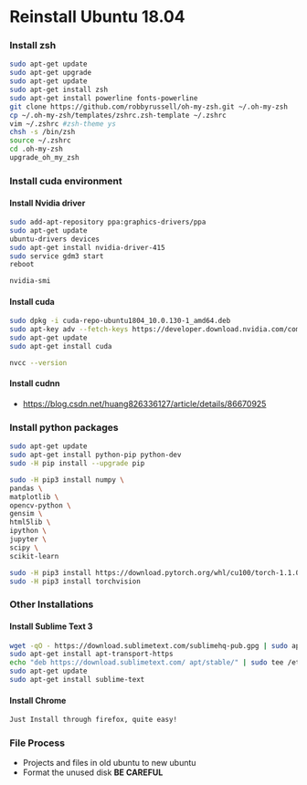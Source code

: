 # Reinstall Ubuntu 18.04

### Install zsh

``` bash
sudo apt-get update
sudo apt-get upgrade
sudo apt-get update
sudo apt-get install zsh
sudo apt-get install powerline fonts-powerline
git clone https://github.com/robbyrussell/oh-my-zsh.git ~/.oh-my-zsh
cp ~/.oh-my-zsh/templates/zshrc.zsh-template ~/.zshrc
vim ~/.zshrc #zsh-theme ys
chsh -s /bin/zsh
source ~/.zshrc
cd .oh-my-zsh
upgrade_oh_my_zsh
```

### Install cuda environment

#### Install Nvidia driver

``` bash
sudo add-apt-repository ppa:graphics-drivers/ppa 
sudo apt-get update
ubuntu-drivers devices
sudo apt-get install nvidia-driver-415
sudo service gdm3 start
reboot

nvidia-smi
```



#### Install cuda

```bash
sudo dpkg -i cuda-repo-ubuntu1804_10.0.130-1_amd64.deb
sudo apt-key adv --fetch-keys https://developer.download.nvidia.com/compute/cuda/repos/ubuntu1804/x86_64/7fa2af80.pub
sudo apt-get update
sudo apt-get install cuda

nvcc --version
```

#### Install cudnn

* <https://blog.csdn.net/huang826336127/article/details/86670925>

### Install python packages

``` bash
sudo apt-get update
sudo apt-get install python-pip python-dev
sudo -H pip install --upgrade pip

sudo -H pip3 install numpy \
pandas \
matplotlib \
opencv-python \
gensim \
html5lib \
ipython \
jupyter \
scipy \
scikit-learn

sudo -H pip3 install https://download.pytorch.org/whl/cu100/torch-1.1.0-cp36-cp36m-linux_x86_64.whl
sudo -H pip3 install torchvision

```

### Other Installations

#### Install Sublime Text 3

``` bash
wget -qO - https://download.sublimetext.com/sublimehq-pub.gpg | sudo apt-key add -
sudo apt-get install apt-transport-https
echo "deb https://download.sublimetext.com/ apt/stable/" | sudo tee /etc/apt/sources.list.d/sublime-text.list
sudo apt-get update
sudo apt-get install sublime-text
```



#### Install Chrome

``` bash
Just Install through firefox, quite easy!
```

### File Process

* Projects and files in old ubuntu to new ubuntu
* Format the unused disk   **BE CAREFUL**